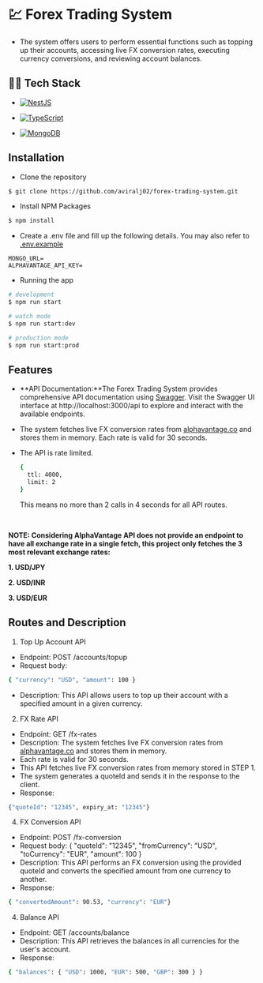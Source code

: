 # 💹 Forex Trading System

- The system offers users to perform essential functions such as topping up their accounts, accessing live FX conversion rates, executing currency conversions, and reviewing account balances.

## 🧑‍💻 Tech Stack

- [![NestJS](https://img.shields.io/badge/nestjs-%23E0234E.svg?style=for-the-badge&logo=nestjs&logoColor=white)](https://nestjs.com/)

- [![TypeScript](https://img.shields.io/badge/typescript-%23007ACC.svg?style=for-the-badge&logo=typescript&logoColor=white)](https://www.typescriptlang.org/)

* [![MongoDB](https://img.shields.io/badge/MongoDB-%234ea94b.svg?style=for-the-badge&logo=mongodb&logoColor=white)](https://www.mongodb.com/)

## Installation

- Clone the repository

```bash
$ git clone https://github.com/aviralj02/forex-trading-system.git
```

- Install NPM Packages

```bash
$ npm install
```

- Create a .env file and fill up the following details. You may also refer to [.env.example](./.env.example)

```
MONGO_URL=
ALPHAVANTAGE_API_KEY=
```

- Running the app

```bash
# development
$ npm run start

# watch mode
$ npm run start:dev

# production mode
$ npm run start:prod
```

## Features

- **API Documentation:**The Forex Trading System provides comprehensive API documentation using [Swagger](https://swagger.io/). Visit the Swagger UI interface at http://localhost:3000/api to explore and interact with the available endpoints.

- The system fetches live FX conversion rates from [alphavantage.co](<(https://www.alphavantage.co)>) and stores them in memory.
  Each rate is valid for 30 seconds.

- The API is rate limited.

  ```bash
  {
    ttl: 4000,
    limit: 2
  }
  ```

  This means no more than 2 calls in 4 seconds for all API routes.

<br />

**NOTE: Considering AlphaVantage API does not provide an endpoint to have all exchange rate in a single fetch, this project only fetches the 3 most relevant exchange rates:**

**1. USD/JPY**

**2. USD/INR**

**3. USD/EUR**

## Routes and Description

1. Top Up Account API

- Endpoint: POST /accounts/topup
- Request body:

```bash
{ "currency": "USD", "amount": 100 }
```

- Description: This API allows users to top up their account with a specified amount in a given currency.

2. FX Rate API

- Endpoint: GET /fx-rates
- Description: The system fetches live FX conversion rates from [alphavantage.co](<(https://www.alphavantage.co)>) and stores them in memory.
- Each rate is valid for 30 seconds.
- This API fetches live FX conversion rates from memory
  stored in STEP 1.
- The system generates a quoteId and sends it in the response to the
  client.
- Response:

```bash
{"quoteId": "12345", expiry_at: "12345"}
```

4. FX Conversion API

- Endpoint: POST /fx-conversion
- Request body: { "quoteId": "12345", "fromCurrency": "USD",
  "toCurrency": "EUR", "amount": 100 }
- Description: This API performs an FX conversion using the provided
  quoteId and converts the specified amount from one currency to
  another.
- Response:

```bash
{ "convertedAmount": 90.53, "currency": "EUR"}
```

4. Balance API

- Endpoint: GET /accounts/balance
- Description: This API retrieves the balances in all currencies for the
  user's account.
- Response:

```bash
{ "balances": { "USD": 1000, "EUR": 500, "GBP": 300 } }
```
